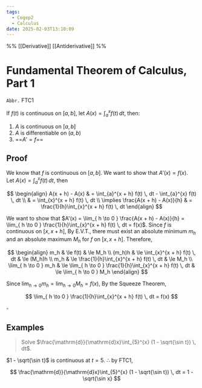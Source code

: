 ```yaml
---
tags:
  - Cegep2
  - Calculus
date: 2025-02-03T13:10:09
---
```


%% [[Derivative]] [[Antiderivative]] %%

# Fundamental Theorem of Calculus, Part 1

`Abbr.` FTC1

If $f(t)$ is continuous on $[a, b]$, let $A(x) = \int_{a}^{x} f(t) \, dt$, then:

1. $A$ is continuous on $[a, b]$
2. $A$ is differentiable on $(a, b)$
3. ==$A' = f$==

## Proof

We know that $f$ is continuous on $[a, b]$.
We want to show that $A'(x) = f(x)$.
Let $A(x) = \int_{a}^{x} f(t) \, dt$, then

$$
\begin{align}
A(x + h) - A(x) & = \int_{a}^{x + h} f(t) \, dt - \int_{a}^{x} f(t) \, dt \\
 & = \int_{x}^{x + h} f(t) \, dt \\
\implies \frac{A(x + h) - A(x)}{h} & = \frac{1}{h}\int_{x}^{x + h} f(t) \, dt
\end{align}
$$

We want to show that $A'(x) = \lim_{ h \to 0 } \frac{A(x + h) - A(x)}{h} = \lim_{ h \to 0 } \frac{1}{h}\int_{x}^{x + h} f(t) \, dt = f(x)$.
Since $f$ is continuous on $[x, x + h]$,
By E.V.T., there must exist an absolute minimum $m_h$ and an absolute maximum $M_h$ for $f$ on $[x, x + h]$.
Therefore,

$$
\begin{align}
m_h & \le f(t) & \le M_h \\
(m_h)h & \le \int_{x}^{x + h} f(t) \, dt & \le (M_h)h \\
m_h & \le \frac{1}{h}\int_{x}^{x + h} f(t) \, dt & \le M_h \\
\lim_{ h \to 0 } m_h & \le \lim_{ h \to 0 } \frac{1}{h}\int_{x}^{x + h} f(t) \, dt & \le \lim_{ h \to 0 } M_h
\end{align}
$$

Since $\lim_{ h \to 0 }m_h = \lim_{ h \to 0 }M_h = f(x)$,
By the Squeeze Theorem,

$$
\lim_{ h \to 0 } \frac{1}{h}\int_{x}^{x + h} f(t) \, dt = f(x)
$$

$\square$

## Examples

> Solve $\frac{\mathrm{d}}{\mathrm{d}x}\int_{5}^{x} (1 - \sqrt{\sin t}) \, dt$.

$1 - \sqrt{\sin t}$ is continuous at $t = 5$.
$\therefore$ by FTC1,

$$
\frac{\mathrm{d}}{\mathrm{d}x}\int_{5}^{x} (1 - \sqrt{\sin t}) \, dt = 1 - \sqrt{\sin x}
$$
